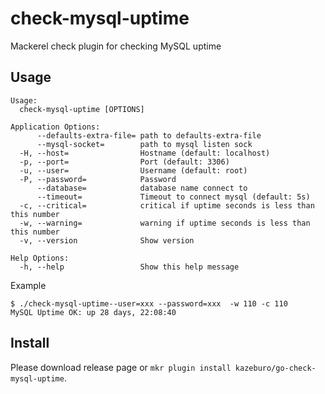 # check-mysql-uptime

Mackerel check plugin for checking MySQL uptime

## Usage

```
Usage:
  check-mysql-uptime [OPTIONS]

Application Options:
      --defaults-extra-file= path to defaults-extra-file
      --mysql-socket=        path to mysql listen sock
  -H, --host=                Hostname (default: localhost)
  -p, --port=                Port (default: 3306)
  -u, --user=                Username (default: root)
  -P, --password=            Password
      --database=            database name connect to
      --timeout=             Timeout to connect mysql (default: 5s)
  -c, --critical=            critical if uptime seconds is less than this number
  -w, --warning=             warning if uptime seconds is less than this number
  -v, --version              Show version

Help Options:
  -h, --help                 Show this help message
```

Example

```
$ ./check-mysql-uptime--user=xxx --password=xxx  -w 110 -c 110
MySQL Uptime OK: up 28 days, 22:08:40
```

  ## Install

Please download release page or `mkr plugin install kazeburo/go-check-mysql-uptime`.
